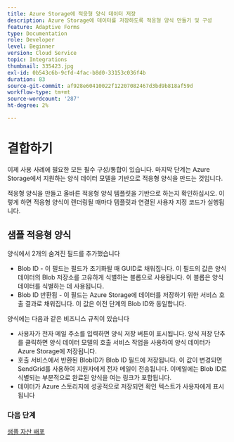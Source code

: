 ```yaml
---
title: Azure Storage에 적응형 양식 데이터 저장
description: Azure Storage에 데이터를 저장하도록 적응형 양식 만들기 및 구성
feature: Adaptive Forms
type: Documentation
role: Developer
level: Beginner
version: Cloud Service
topic: Integrations
thumbnail: 335423.jpg
exl-id: 0b543c6b-9cfd-4fac-b8d0-33153c036f4b
duration: 83
source-git-commit: af928e60410022f12207082467d3bd9b818af59d
workflow-type: tm+mt
source-wordcount: '287'
ht-degree: 2%

---
```


# 결합하기

이제 사용 사례에 필요한 모든 필수 구성/통합이 있습니다. 마지막 단계는 Azure Storage에서 지원하는 양식 데이터 모델을 기반으로 적응형 양식을 만드는 것입니다.

적응형 양식을 만들고 올바른 적응형 양식 템플릿을 기반으로 하는지 확인하십시오. 이렇게 하면 적응형 양식이 렌더링될 때마다 템플릿과 연결된 사용자 지정 코드가 실행됩니다.

## 샘플 적응형 양식

양식에서 2개의 숨겨진 필드를 추가했습니다

* Blob ID - 이 필드는 필드가 초기화될 때 GUID로 채워집니다. 이 필드의 값은 양식 데이터의 Blob 저장소를 고유하게 식별하는 블롭으로 사용됩니다. 이 블롭은 양식 데이터를 식별하는 데 사용됩니다.
* Blob ID 반환됨 - 이 필드는 Azure Storage에 데이터를 저장하기 위한 서비스 호출 결과로 채워집니다. 이 값은 이전 단계의 Blob ID와 동일합니다.

양식에는 다음과 같은 비즈니스 규칙이 있습니다

* 사용자가 전자 메일 주소를 입력하면 양식 저장 버튼이 표시됩니다. 양식 저장 단추를 클릭하면 양식 데이터 모델의 호출 서비스 작업을 사용하여 양식 데이터가 Azure Storage에 저장됩니다.
* 호출 서비스에서 반환된 BlobID가 Blob ID 필드에 저장됩니다. 이 값이 변경되면 SendGrid를 사용하여 지원자에게 전자 메일이 전송됩니다. 이메일에는 Blob ID로 식별되는 부분적으로 완료된 양식을 여는 링크가 포함됩니다.
* 데이터가 Azure 스토리지에 성공적으로 저장되면 확인 텍스트가 사용자에게 표시됩니다

### 다음 단계

[샘플 자산 배포](./deploy-sample-assets.md)
